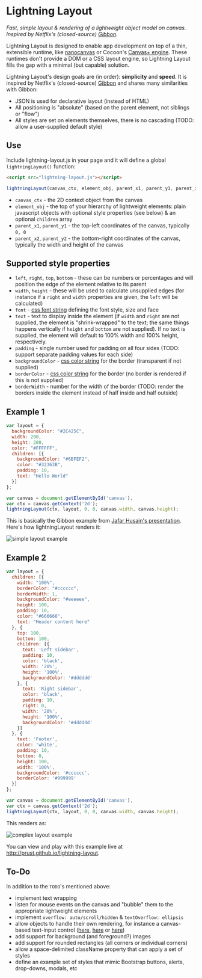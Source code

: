# Lightning Layout

*Fast, simple layout & rendering of a lightweight object model on canvas. Inspired by Netflix's (closed-source) [Gibbon](https://www.youtube.com/watch?v=eNC0mRYGWgc).*

Lightning Layout is designed to enable app development on top of a thin, extensible runtime, like [nanocanvas](https://github.com/syoyo/nanocanvas) or Cocoon's [Canvas+ engine](http://docs.cocoon.io/article/canvas-engine/). These runtimes don't provide a DOM or a CSS layout engine, so Lightning Layout fills the gap with a minimal (but capable) solution.

Lightning Layout's design goals are (in order): **simplicity** and **speed**. It is inspired by Netflix's (closed-source) [Gibbon](https://www.youtube.com/watch?v=eNC0mRYGWgc) and shares many similarities with Gibbon:

* JSON is used for declarative layout (instead of HTML)
* All positioning is "absolute" (based on the parent element, not siblings or "flow")
* All styles are set on elements themselves, there is no cascading (TODO: allow a user-supplied default style)

## Use

Include lightning-layout.js in your page and it will define a global `lightningLayout()` function:

```html
<script src="lightning-layout.js"></script>
```

```javascript
lightningLayout(canvas_ctx, element_obj, parent_x1, parent_y1, parent_x2, parent_y2)
```

* `canvas_ctx`  - the 2D context object from the canvas
* `element_obj` - the top of your hierarchy of lightweight elements: plain javascript objects with optional style properties (see below) & an optional `children` array
* `parent_x1`, `parent_y1` - the top-left coordinates of the canvas, typically `0, 0`
* `parent_x2`, `parent_y2` - the bottom-right coordinates of the canvas, typically the width and height of the canvas

## Supported style properties

* `left`, `right`, `top`, `bottom` - these can be numbers or percentages and will position the edge of the element relative to its parent
* `width`, `height` - these will be used to calculate unsupplied edges (for instance if a `right` and `width` properties are given, the `left` will be calculated)
* `font` - [css font string](https://developer.mozilla.org/en-US/docs/Web/CSS/font) defining the font style, size and face
* `text` - text to display inside the element (if `width` and `right` are not supplied, the element is "shrink-wrapped" to the text; the same things happens vertically if `height` and `bottom` are not supplied). If no text is supplied, the element will default to 100% width and 100% height, respectively.
* `padding` - single number used for padding on all four sides (TODO: support separate padding values for each side)
* `backgroundColor` - [css color string](https://developer.mozilla.org/en-US/docs/Web/CSS/color) for the border (transparent if not supplied)
* `borderColor` - [css color string](https://developer.mozilla.org/en-US/docs/Web/CSS/color) for the border (no border is rendered if this is not supplied)
* `borderWidth` - number for the width of the border (TODO: render the borders inside the element instead of half inside and half outside)

## Example 1

```javascript
var layout = {
  backgroundColor: "#2C425C",
  width: 200,
  height: 200,
  color: "#FFFFFF",
  children: [{
    backgroundColor: "#6BFEF2",
    color: "#32363B",
    padding: 10,
    text: "Hello World"
  }]
};

var canvas = document.getElementById('canvas'),
var ctx = canvas.getContext('2d');
lightningLayout(ctx, layout, 0, 0, canvas.width, canvas.height);
```

This is basically the Gibbon example from [Jafar Husain's presentation](https://www.youtube.com/watch?v=eNC0mRYGWgc). Here's how lightningLayout renders it:

![simple layout example](http://prust.github.io/lightning-layout/example-1.png)

## Example 2

```javascript
var layout = {
  children: [{
    width: "100%",
    borderColor: "#cccccc",
    borderWidth: 1,
    backgroundColor: "#eeeeee",
    height: 100,
    padding: 10,
    color: "#666666",
    text: "Header content here"
  }, {
    top: 100,
    bottom: 100,
    children: [{
      text: 'Left sidebar',
      padding: 10,
      color: 'black',
      width: '20%',
      height: '100%',
      backgroundColor: '#dddddd'
    }, {
      text: 'Right sidebar',
      color: 'black',
      padding: 10,
      right: 0,
      width: '20%',
      height: '100%',
      backgroundColor: '#dddddd'
    }]
  }, {
    text: 'Footer',
    color: 'white',
    padding: 10,
    bottom: 0,
    height: 100,
    width: '100%',
    backgroundColor: '#cccccc',
    borderColor: '#999999'
  }]
};

var canvas = document.getElementById('canvas'),
var ctx = canvas.getContext('2d');
lightningLayout(ctx, layout, 0, 0, canvas.width, canvas.height);
```

This renders as:

![complex layout example](http://prust.github.io/lightning-layout/example-2.png)

You can view and play with this example live at http://prust.github.io/lightning-layout.

## To-Do

In addition to the `TODO`'s mentioned above:

* implement text wrapping
* listen for mouse events on the canvas and "bubble" them to the appropriate lightweight elements
* implement `overflow: auto/scroll/hidden` & `textOverflow: ellipsis`
* allow objects to handle their own rendering, for instance a canvas-based text-input control ([here](https://github.com/goldfire/CanvasInput), [here](https://github.com/claydotio/Canvas-Input/) or [here](https://github.com/barmalei/zebra))
* add support for background (and foreground?) images
* add support for rounded rectangles (all corners or individual corners)
* allow a space-delimited className property that can apply a set of styles
* define an example set of styles that mimic Bootstrap buttons, alerts, drop-downs, modals, etc
